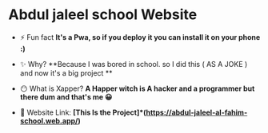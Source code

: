 # Abdul jaleel school Website



- ⚡ Fun fact **It's a Pwa, so if you deploy it you can install it on your phone :)**



- ✨ Why? **Because I was bored in school. so I did this ( AS A JOKE ) and now it's a big project **



- 😶 What is Xapper? **A Happer witch is A hacker and a programmer but there dum and that's me 😀**

- 🥳 Website Link: **[This Is the Project]*(https://abdul-jaleel-al-fahim-school.web.app/)**
